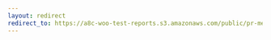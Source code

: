 ```yaml
---
layout: redirect
redirect_to: https://a8c-woo-test-reports.s3.amazonaws.com/public/pr-merge/37819/api/index.html
---
```

